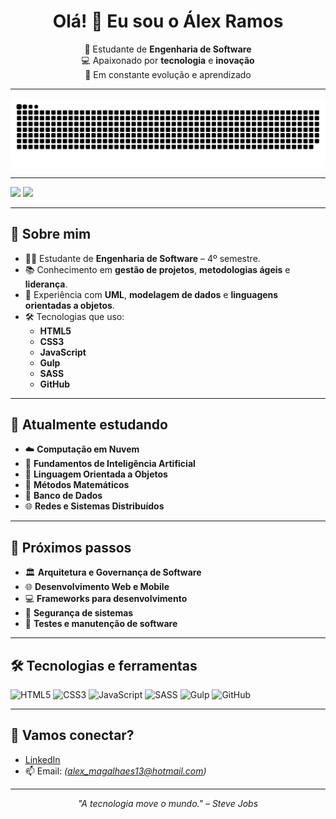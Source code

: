<h1 align="center">Olá! 👋 Eu sou o Álex Ramos</h1>

<p align="center">
  🚀 Estudante de <strong>Engenharia de Software</strong> <br>
  💻 Apaixonado por <strong>tecnologia</strong> e <strong>inovação</strong> <br>
  🎯 Em constante evolução e aprendizado
</p>

---

<picture>
  <source
    media="(prefers-color-scheme: dark)"
    srcset="https://raw.githubusercontent.com/platane/snk/output/github-contribution-grid-snake-dark.svg"
  />
  <source
    media="(prefers-color-scheme: light)"
    srcset="https://raw.githubusercontent.com/platane/snk/output/github-contribution-grid-snake.svg"
  />
  <img
    alt="github contribution grid snake animation"
    src="https://raw.githubusercontent.com/platane/snk/output/github-contribution-grid-snake.svg"
  />
</picture>

---

<img height="180em" src="https://github-readme-stats.vercel.app/api?username=USUARIO&show_icons=true&theme=dracula&include_all_commits=true&count_private=true"/>
<img height="180em" src="https://github-readme-stats.vercel.app/api/top-langs/?username=USUARIO&layout=compact&langs_count=7&theme=dracula"/>

---

## 🚀 Sobre mim

- 👨‍💻 Estudante de **Engenharia de Software** – 4º semestre.
- 📚 Conhecimento em **gestão de projetos**, **metodologias ágeis** e **liderança**.
- 📝 Experiência com **UML**, **modelagem de dados** e **linguagens orientadas a objetos**.
- 🛠️ Tecnologias que uso:
  - **HTML5**
  - **CSS3**
  - **JavaScript**
  - **Gulp**
  - **SASS**
  - **GitHub**

---

## 📖 Atualmente estudando

- ☁️ **Computação em Nuvem**
- 🤖 **Fundamentos de Inteligência Artificial**
- 🔄 **Linguagem Orientada a Objetos**
- 🧮 **Métodos Matemáticos**
- 💾 **Banco de Dados**
- 🌐 **Redes e Sistemas Distribuídos**

---

## 🎯 Próximos passos

- 🏛️ **Arquitetura e Governança de Software**
- 🌐 **Desenvolvimento Web e Mobile**
- 💻 **Frameworks para desenvolvimento**
- 🔐 **Segurança de sistemas**
- 🧪 **Testes e manutenção de software**

---

## 🛠️ Tecnologias e ferramentas

![HTML5](https://img.shields.io/badge/HTML5-E34F26?style=flat&logo=html5&logoColor=white)
![CSS3](https://img.shields.io/badge/CSS3-1572B6?style=flat&logo=css3&logoColor=white)
![JavaScript](https://img.shields.io/badge/JavaScript-F7DF1E?style=flat&logo=javascript&logoColor=black)
![SASS](https://img.shields.io/badge/Sass-CC6699?style=flat&logo=sass&logoColor=white)
![Gulp](https://img.shields.io/badge/Gulp-CF4647?style=flat&logo=gulp&logoColor=white)
![GitHub](https://img.shields.io/badge/GitHub-181717?style=flat&logo=github&logoColor=white)

---

## 🤝 Vamos conectar?

- [LinkedIn](https://www.linkedin.com/in/alex-ramos-lkn/)
- 📫 Email: *(alex_magalhaes13@hotmail.com)*

---

<p align="center">
  <em>"A tecnologia move o mundo." – Steve Jobs</em>
</p>

